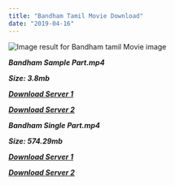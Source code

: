 ```yaml
---
title: "Bandham Tamil Movie Download"
date: "2019-04-16"
---
```


![Image result for Bandham tamil Movie image](https://m.media-amazon.com/images/M/MV5BZWJkMmQ0ODQtMTFkZS00NjU3LTg2NmEtOGVkYmI4NDYyYjdmXkEyXkFqcGdeQXVyNTM3MDMyMDQ@._V1_UY268_CR9,0,182,268_AL_.jpg)

**_Bandham Sample Part.mp4_**

**_Size: 3.8mb_**

**_[Download Server 1](http://b5.wetransfer.vip/files/{169df08cb8e74ebadb8a44297cb1b6497cb77520eb9064bb3027e0e0c1bcc485}20Actor{169df08cb8e74ebadb8a44297cb1b6497cb77520eb9064bb3027e0e0c1bcc485}20Hits{169df08cb8e74ebadb8a44297cb1b6497cb77520eb9064bb3027e0e0c1bcc485}20Collection/Sivaji{169df08cb8e74ebadb8a44297cb1b6497cb77520eb9064bb3027e0e0c1bcc485}20Movies{169df08cb8e74ebadb8a44297cb1b6497cb77520eb9064bb3027e0e0c1bcc485}20Collections/Bandham{169df08cb8e74ebadb8a44297cb1b6497cb77520eb9064bb3027e0e0c1bcc485}20(1985)/Bandham{169df08cb8e74ebadb8a44297cb1b6497cb77520eb9064bb3027e0e0c1bcc485}20{169df08cb8e74ebadb8a44297cb1b6497cb77520eb9064bb3027e0e0c1bcc485}20Sample{169df08cb8e74ebadb8a44297cb1b6497cb77520eb9064bb3027e0e0c1bcc485}20HD.mp4)_**

**_[Download Server 2](http://b5.wetransfer.vip/files/{169df08cb8e74ebadb8a44297cb1b6497cb77520eb9064bb3027e0e0c1bcc485}20Actor{169df08cb8e74ebadb8a44297cb1b6497cb77520eb9064bb3027e0e0c1bcc485}20Hits{169df08cb8e74ebadb8a44297cb1b6497cb77520eb9064bb3027e0e0c1bcc485}20Collection/Sivaji{169df08cb8e74ebadb8a44297cb1b6497cb77520eb9064bb3027e0e0c1bcc485}20Movies{169df08cb8e74ebadb8a44297cb1b6497cb77520eb9064bb3027e0e0c1bcc485}20Collections/Bandham{169df08cb8e74ebadb8a44297cb1b6497cb77520eb9064bb3027e0e0c1bcc485}20(1985)/Bandham{169df08cb8e74ebadb8a44297cb1b6497cb77520eb9064bb3027e0e0c1bcc485}20{169df08cb8e74ebadb8a44297cb1b6497cb77520eb9064bb3027e0e0c1bcc485}20Sample{169df08cb8e74ebadb8a44297cb1b6497cb77520eb9064bb3027e0e0c1bcc485}20HD.mp4)_**

**_Bandham Single Part.mp4_**

**_Size: 574.29mb_**

**_[Download Server 1](http://b5.wetransfer.vip/files/{169df08cb8e74ebadb8a44297cb1b6497cb77520eb9064bb3027e0e0c1bcc485}20Actor{169df08cb8e74ebadb8a44297cb1b6497cb77520eb9064bb3027e0e0c1bcc485}20Hits{169df08cb8e74ebadb8a44297cb1b6497cb77520eb9064bb3027e0e0c1bcc485}20Collection/Sivaji{169df08cb8e74ebadb8a44297cb1b6497cb77520eb9064bb3027e0e0c1bcc485}20Movies{169df08cb8e74ebadb8a44297cb1b6497cb77520eb9064bb3027e0e0c1bcc485}20Collections/Bandham{169df08cb8e74ebadb8a44297cb1b6497cb77520eb9064bb3027e0e0c1bcc485}20(1985)/Bandham{169df08cb8e74ebadb8a44297cb1b6497cb77520eb9064bb3027e0e0c1bcc485}20{169df08cb8e74ebadb8a44297cb1b6497cb77520eb9064bb3027e0e0c1bcc485}20Single{169df08cb8e74ebadb8a44297cb1b6497cb77520eb9064bb3027e0e0c1bcc485}20Part{169df08cb8e74ebadb8a44297cb1b6497cb77520eb9064bb3027e0e0c1bcc485}20HD.mp4)_**

**_[Download Server 2](http://b5.wetransfer.vip/files/{169df08cb8e74ebadb8a44297cb1b6497cb77520eb9064bb3027e0e0c1bcc485}20Actor{169df08cb8e74ebadb8a44297cb1b6497cb77520eb9064bb3027e0e0c1bcc485}20Hits{169df08cb8e74ebadb8a44297cb1b6497cb77520eb9064bb3027e0e0c1bcc485}20Collection/Sivaji{169df08cb8e74ebadb8a44297cb1b6497cb77520eb9064bb3027e0e0c1bcc485}20Movies{169df08cb8e74ebadb8a44297cb1b6497cb77520eb9064bb3027e0e0c1bcc485}20Collections/Bandham{169df08cb8e74ebadb8a44297cb1b6497cb77520eb9064bb3027e0e0c1bcc485}20(1985)/Bandham{169df08cb8e74ebadb8a44297cb1b6497cb77520eb9064bb3027e0e0c1bcc485}20{169df08cb8e74ebadb8a44297cb1b6497cb77520eb9064bb3027e0e0c1bcc485}20Single{169df08cb8e74ebadb8a44297cb1b6497cb77520eb9064bb3027e0e0c1bcc485}20Part{169df08cb8e74ebadb8a44297cb1b6497cb77520eb9064bb3027e0e0c1bcc485}20HD.mp4)_**
